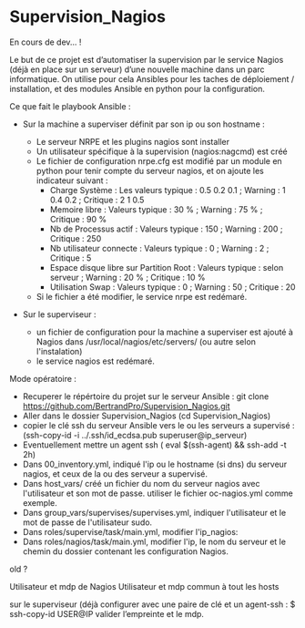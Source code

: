 # Supervision_Nagios

En cours de dev... !

Le but de ce projet est d’automatiser la  supervision  par le service Nagios (déjà en place sur un serveur) d’une nouvelle machine dans un parc informatique.
On utilise pour cela Ansibles pour les taches de déploiement / installation, et des modules Ansible en python pour la configuration.

Ce que fait le playbook Ansible :
- Sur la machine a superviser définit par son ip ou son hostname : 
  - Le serveur NRPE et les plugins nagios sont installer
  - Un utilisateur spécifique à la supervision (nagios:nagcmd) est créé
  - Le fichier de configuration nrpe.cfg est modifié par un module en python pour tenir compte du serveur nagios, et on ajoute les indicateur suivant : 
      - Charge Système : Les valeurs typique : 0.5 0.2 0.1 ; Warning : 1 0.4 0.2 ; Critique : 2 1 0.5
      - Memoire libre : Valeurs typique : 30 % ; Warning : 75 % ; Critique : 90 %
      - Nb de Processus actif : Valeurs typique : 150 ; Warning : 200 ; Critique : 250
      - Nb utilisateur connecte : Valeurs typique : 0 ; Warning : 2 ; Critique : 5
      - Espace disque libre sur Partition Root : Valeurs typique : selon serveur ; Warning : 20 % ; Critique : 10 %
      - Utilisation Swap : Valeurs typique : 0 ; Warning : 50 ; Critique : 20
   - Si le fichier a été modifier, le service nrpe est redémaré.

- Sur le superviseur :
  - un fichier de configuration pour la machine a superviser est ajouté à Nagios dans /usr/local/nagios/etc/servers/ (ou autre selon l'instalation)
  - le service nagios est redémaré.

Mode opératoire :
- Recuperer le répértoire du projet sur le serveur Ansible :  git clone https://github.com/BertrandPro/Supervision_Nagios.git
- Aller dans le dossier Supervision_Nagios (cd  Supervision_Nagios)
- copier le clé ssh du serveur Ansible vers le ou les serveurs a supervisé : (ssh-copy-id -i ../.ssh/id_ecdsa.pub superuser@ip_serveur)
- Eventuellement mettre un agent ssh ( eval $(ssh-agent) && ssh-add -t 2h)
- Dans 00_inventory.yml, indiqué l'ip ou le hostname (si dns) du serveur nagios, et ceux de la ou des serveur a supervisé.
- Dans host_vars/ créé un fichier du nom du serveur nagios avec l'utilisateur et son mot de passe. utiliser le fichier oc-nagios.yml comme exemple.
- Dans group_vars/supervises/supervises.yml, indiquer l'utilisateur et le mot de passe de l'utilisateur sudo. 
- Dans roles/supervise/task/main.yml, modifier l'ip_nagios:
- Dans roles/nagios/task/main.yml, modifier l'ip, le nom du serveur et le chemin du dossier contenant les configuration Nagios.


old ? 

Utilisateur et mdp de Nagios
Utilisateur et mdp commun à tout les hosts


sur le superviseur (déjà configurer avec une paire de clé et un agent-ssh :
$ ssh-copy-id USER@IP
valider l’empreinte et le mdp.
